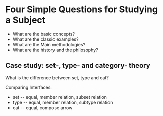 # Four Simple Questions for Studying a Subject

- What are the basic concepts?
- What are the classic examples?
- What are the Main methodologies?
- What are the history and the philosophy?

## Case study: set-, type- and category- theory

What is the difference between set, type and cat?

Comparing Interfaces:
- set  --  equal, member relation, subset relation
- type --  equal, member relation, subtype relation
- cat  --  equal, compose arrow
